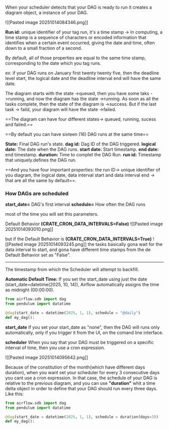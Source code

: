 
When your scheduler detects that your DAG is ready to run it creates a diagram object, a instance of your DAG.

![[Pasted image 20251014084346.png]]

**Run id:** unique identifier of your tag run, it's a time stamp -> In computing, a time stamp is a sequence of characters or encoded information that identifies when a certain event occurred, giving the date and time, often down to a small fraction of a second.

By default, all of those properties are equal to the same time stamp, corresponding to the date which you tag runs.

ex: if your DAG runs on January first twenty twenty five, then the deadline level start, the logical date and the deadline interval end will have the same date.

The diagram starts with the state ->queued, then you have some taks ->running, and now the diagram has the state ->running. 
As soon as all the tasks complete, then the state of the diagram is ->success. But if the last task -> falid, your diagram will have the state ->failed.

==The diagram can have four different states-> queued, running, sucess and failed.==

==By default you can have sixteen (16) DAG runs at the same time==


**State:** Final DAG run's state.
**dag id:** Dag ID of the DAG triggered.
**logical date:** The date when the DAG runs.
**start date:** Start timestamp.
**end date:** end timestamp. 
**duration:** Time to complet the DAG Run. 
**run id:** Timestamp that uniquely.defines the DAG run.

==And you have four important properties: the run ID-> unique identifier of you diagram, the logical date, data interval start and data interval end -> that are all the same by default==.

### How DAGs are scheduled 

**start_date=** DAG's first interval
**schedule=** How often the DAG runs

most of the time you will set this parameters.

Default Behavior **(CRATE_CRON_DATA_INTERVALS=False)** 
![[Pasted image 20251014093010.png]]

but if the Default Behavior is **(CRATE_CRON_DATA_INTERVALS=True)** 
![[Pasted image 20251014093245.png]]
the tasks basically gona wait for the data interval to start, and gona have different time stamps from the  de Default Behavior set as "False".

____

The timestamp from which the Scheduler will attempt to backfill. 

**Automatic Default Time:** If you set the start_date using just the date (start_date=datetime(2025, 10, 14)), Airflow automatically assigns the time as midnight (00:00:00).

```python
from airflow.sdk import dag
from pendulum import datatime

@dag(start_date = datetime(2025, 1, 1), schedule = "@daily")
def my_dag():
```

**start_date**
 If you set your start_date as "none", then the DAG will runs only automatically, only if you trigger it from the UI, on the comand line interface.

**scheduler**
When you say that your DAG must be triggered on a specific interval of time, then you use a cron expression.

![[Pasted image 20251014095642.png]]

Because of the constitution of the month(which have different days duration), when you want set your scheduler for every 3 consecutive days you cant use a cron expression. In that case, the schedule of your DAG is relative to the previous diagram, and you can use **"duration"** whit a time delta object in order to define that your DAG should run every three days. Like this:

```python
from airflow.sdk import dag
from pendulum import datatime

@dag(start_date = datetime(2025, 1, 1), schedule = duration(days=3))
def my_dag():
```
